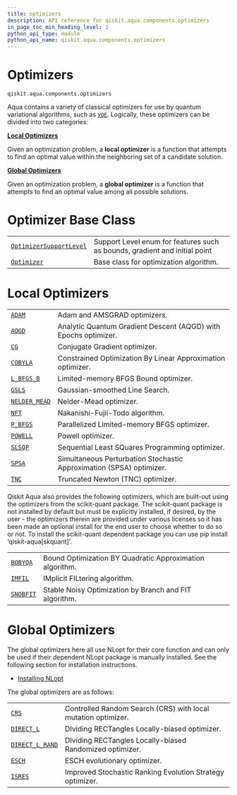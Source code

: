 ```yaml
---
title: optimizers
description: API reference for qiskit.aqua.components.optimizers
in_page_toc_min_heading_level: 1
python_api_type: module
python_api_name: qiskit.aqua.components.optimizers
---
```


<span id="module-qiskit.aqua.components.optimizers" />

<span id="qiskit-aqua-components-optimizers" />

# Optimizers

<span id="module-qiskit.aqua.components.optimizers" />

`qiskit.aqua.components.optimizers`

Aqua contains a variety of classical optimizers for use by quantum variational algorithms, such as [`VQE`](qiskit.aqua.algorithms.VQE#qiskit.aqua.algorithms.VQE "qiskit.aqua.algorithms.VQE"). Logically, these optimizers can be divided into two categories:

**[Local Optimizers](#local-optimizers)**

Given an optimization problem, a **local optimizer** is a function that attempts to find an optimal value within the neighboring set of a candidate solution.

**[Global Optimizers](#global-optimizers)**

Given an optimization problem, a **global optimizer** is a function that attempts to find an optimal value among all possible solutions.

# Optimizer Base Class

|                                                                                                                                                                                                      |                                                                            |
| ---------------------------------------------------------------------------------------------------------------------------------------------------------------------------------------------------- | -------------------------------------------------------------------------- |
| [`OptimizerSupportLevel`](qiskit.aqua.components.optimizers.OptimizerSupportLevel#qiskit.aqua.components.optimizers.OptimizerSupportLevel "qiskit.aqua.components.optimizers.OptimizerSupportLevel") | Support Level enum for features such as bounds, gradient and initial point |
| [`Optimizer`](qiskit.aqua.components.optimizers.Optimizer#qiskit.aqua.components.optimizers.Optimizer "qiskit.aqua.components.optimizers.Optimizer")                                                 | Base class for optimization algorithm.                                     |

# Local Optimizers

|                                                                                                                                                              |                                                                      |
| ------------------------------------------------------------------------------------------------------------------------------------------------------------ | -------------------------------------------------------------------- |
| [`ADAM`](qiskit.aqua.components.optimizers.ADAM#qiskit.aqua.components.optimizers.ADAM "qiskit.aqua.components.optimizers.ADAM")                             | Adam and AMSGRAD optimizers.                                         |
| [`AQGD`](qiskit.aqua.components.optimizers.AQGD#qiskit.aqua.components.optimizers.AQGD "qiskit.aqua.components.optimizers.AQGD")                             | Analytic Quantum Gradient Descent (AQGD) with Epochs optimizer.      |
| [`CG`](qiskit.aqua.components.optimizers.CG#qiskit.aqua.components.optimizers.CG "qiskit.aqua.components.optimizers.CG")                                     | Conjugate Gradient optimizer.                                        |
| [`COBYLA`](qiskit.aqua.components.optimizers.COBYLA#qiskit.aqua.components.optimizers.COBYLA "qiskit.aqua.components.optimizers.COBYLA")                     | Constrained Optimization By Linear Approximation optimizer.          |
| [`L_BFGS_B`](qiskit.aqua.components.optimizers.L_BFGS_B#qiskit.aqua.components.optimizers.L_BFGS_B "qiskit.aqua.components.optimizers.L_BFGS_B")             | Limited-memory BFGS Bound optimizer.                                 |
| [`GSLS`](qiskit.aqua.components.optimizers.GSLS#qiskit.aqua.components.optimizers.GSLS "qiskit.aqua.components.optimizers.GSLS")                             | Gaussian-smoothed Line Search.                                       |
| [`NELDER_MEAD`](qiskit.aqua.components.optimizers.NELDER_MEAD#qiskit.aqua.components.optimizers.NELDER_MEAD "qiskit.aqua.components.optimizers.NELDER_MEAD") | Nelder-Mead optimizer.                                               |
| [`NFT`](qiskit.aqua.components.optimizers.NFT#qiskit.aqua.components.optimizers.NFT "qiskit.aqua.components.optimizers.NFT")                                 | Nakanishi-Fujii-Todo algorithm.                                      |
| [`P_BFGS`](qiskit.aqua.components.optimizers.P_BFGS#qiskit.aqua.components.optimizers.P_BFGS "qiskit.aqua.components.optimizers.P_BFGS")                     | Parallelized Limited-memory BFGS optimizer.                          |
| [`POWELL`](qiskit.aqua.components.optimizers.POWELL#qiskit.aqua.components.optimizers.POWELL "qiskit.aqua.components.optimizers.POWELL")                     | Powell optimizer.                                                    |
| [`SLSQP`](qiskit.aqua.components.optimizers.SLSQP#qiskit.aqua.components.optimizers.SLSQP "qiskit.aqua.components.optimizers.SLSQP")                         | Sequential Least SQuares Programming optimizer.                      |
| [`SPSA`](qiskit.aqua.components.optimizers.SPSA#qiskit.aqua.components.optimizers.SPSA "qiskit.aqua.components.optimizers.SPSA")                             | Simultaneous Perturbation Stochastic Approximation (SPSA) optimizer. |
| [`TNC`](qiskit.aqua.components.optimizers.TNC#qiskit.aqua.components.optimizers.TNC "qiskit.aqua.components.optimizers.TNC")                                 | Truncated Newton (TNC) optimizer.                                    |

Qiskit Aqua also provides the following optimizers, which are built-out using the optimizers from the scikit-quant package. The scikit-quant package is not installed by default but must be explicitly installed, if desired, by the user - the optimizers therein are provided under various licenses so it has been made an optional install for the end user to choose whether to do so or not. To install the scikit-quant dependent package you can use pip install ‘qiskit-aqua\[skquant]’.

|                                                                                                                                              |                                                          |
| -------------------------------------------------------------------------------------------------------------------------------------------- | -------------------------------------------------------- |
| [`BOBYQA`](qiskit.aqua.components.optimizers.BOBYQA#qiskit.aqua.components.optimizers.BOBYQA "qiskit.aqua.components.optimizers.BOBYQA")     | Bound Optimization BY Quadratic Approximation algorithm. |
| [`IMFIL`](qiskit.aqua.components.optimizers.IMFIL#qiskit.aqua.components.optimizers.IMFIL "qiskit.aqua.components.optimizers.IMFIL")         | IMplicit FILtering algorithm.                            |
| [`SNOBFIT`](qiskit.aqua.components.optimizers.SNOBFIT#qiskit.aqua.components.optimizers.SNOBFIT "qiskit.aqua.components.optimizers.SNOBFIT") | Stable Noisy Optimization by Branch and FIT algorithm.   |

# Global Optimizers

The global optimizers here all use NLopt for their core function and can only be used if their dependent NLopt package is manually installed. See the following section for installation instructions.

*   [Installing NLopt](qiskit.aqua.components.optimizers.nlopts)

The global optimizers are as follows:

|                                                                                                                                                                      |                                                               |
| -------------------------------------------------------------------------------------------------------------------------------------------------------------------- | ------------------------------------------------------------- |
| [`CRS`](qiskit.aqua.components.optimizers.CRS#qiskit.aqua.components.optimizers.CRS "qiskit.aqua.components.optimizers.CRS")                                         | Controlled Random Search (CRS) with local mutation optimizer. |
| [`DIRECT_L`](qiskit.aqua.components.optimizers.DIRECT_L#qiskit.aqua.components.optimizers.DIRECT_L "qiskit.aqua.components.optimizers.DIRECT_L")                     | DIviding RECTangles Locally-biased optimizer.                 |
| [`DIRECT_L_RAND`](qiskit.aqua.components.optimizers.DIRECT_L_RAND#qiskit.aqua.components.optimizers.DIRECT_L_RAND "qiskit.aqua.components.optimizers.DIRECT_L_RAND") | DIviding RECTangles Locally-biased Randomized optimizer.      |
| [`ESCH`](qiskit.aqua.components.optimizers.ESCH#qiskit.aqua.components.optimizers.ESCH "qiskit.aqua.components.optimizers.ESCH")                                     | ESCH evolutionary optimizer.                                  |
| [`ISRES`](qiskit.aqua.components.optimizers.ISRES#qiskit.aqua.components.optimizers.ISRES "qiskit.aqua.components.optimizers.ISRES")                                 | Improved Stochastic Ranking Evolution Strategy optimizer.     |


